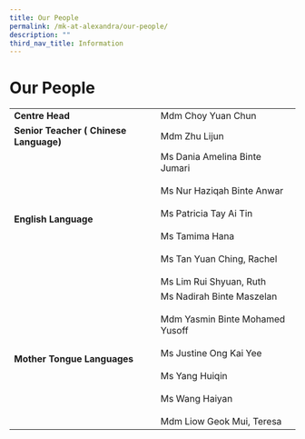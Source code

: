 ```yaml
---
title: Our People
permalink: /mk-at-alexandra/our-people/
description: ""
third_nav_title: Information
---
```

# **Our People**

|  	|  	|
|---	|---	|
| **Centre Head** 	| Mdm Choy Yuan Chun 	|
| **Senior Teacher ( Chinese Language)** 	| Mdm Zhu Lijun 	|
| **English Language** 	| Ms Dania Amelina Binte Jumari<br>     <br>Ms Nur Haziqah Binte Anwar <br> <br>Ms Patricia Tay Ai Tin <br><br> Ms Tamima Hana <br> <br>Ms Tan Yuan Ching, Rachel <br> <br> Ms Lim Rui Shyuan, Ruth 	|
| **Mother Tongue Languages** 	| Ms Nadirah Binte Maszelan<br>     <br>Mdm Yasmin Binte Mohamed Yusoff <br> <br>Ms Justine Ong Kai Yee <br> <br> Ms Yang Huiqin <br> <br>Ms Wang Haiyan <br> <br>Mdm Liow Geok Mui, Teresa 	|
